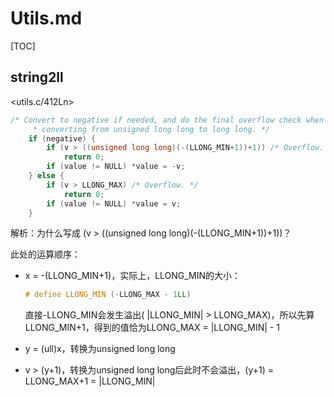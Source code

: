 # Utils.md

[TOC]

## string2ll

<utils.c/412Ln>

```c
/* Convert to negative if needed, and do the final overflow check when
     * converting from unsigned long long to long long. */
    if (negative) {
        if (v > ((unsigned long long)(-(LLONG_MIN+1))+1)) /* Overflow. */
            return 0;
        if (value != NULL) *value = -v;
    } else {
        if (v > LLONG_MAX) /* Overflow. */
            return 0;
        if (value != NULL) *value = v;
    }
```

解析：为什么写成 (v > ((unsigned long long)(-(LLONG_MIN+1))+1))？

此处的运算顺序：

* x = -(LLONG_MIN+1)，实际上，LLONG_MIN的大小：

  ```c
  # define LLONG_MIN (-LLONG_MAX - 1LL)
  ```

  直接-LLONG_MIN会发生溢出( |LLONG_MIN| > LLONG_MAX)，所以先算LLONG_MIN+1，得到的值恰为LLONG_MAX = |LLONG_MIN| - 1

* y = (ull)x，转换为unsigned long long
* v > (y+1)，转换为unsigned long long后此时不会溢出，(y+1) = LLONG_MAX+1 = |LLONG_MIN|